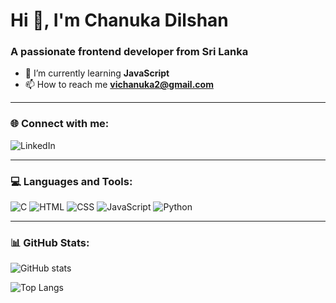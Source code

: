 # Hi 👋, I'm Chanuka Dilshan
### A passionate frontend developer from Sri Lanka

- 🌱 I’m currently learning **JavaScript**
- 📫 How to reach me **vichanuka2@gmail.com**


---

### 🌐 Connect with me:
![LinkedIn](https://www.linkedin.com/in/chanuka-dilshan-it-uom/)

---

### 💻 Languages and Tools:
![C](https://img.shields.io/badge/C-00599C?style=flat&logo=c&logoColor=white)
![HTML](https://img.shields.io/badge/HTML5-E34F26?style=flat&logo=html5&logoColor=white)
![CSS](https://img.shields.io/badge/CSS3-1572B6?style=flat&logo=css3&logoColor=white)
![JavaScript](https://img.shields.io/badge/JavaScript-323330?style=flat&logo=javascript&logoColor=f7df1e)
![Python](https://img.shields.io/badge/Python-3776AB?style=flat&logo=python&logoColor=white)

---

### 📊 GitHub Stats:
![GitHub stats](https://github-readme-stats.vercel.app/api?username=vichanuka&show_icons=true&theme=tokyonight)

![Top Langs](https://github-readme-stats.vercel.app/api/top-langs/?username=vichanuka&layout=compact&theme=tokyonight)

